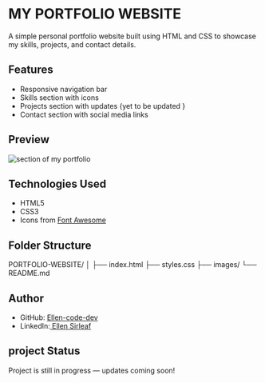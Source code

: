 # MY PORTFOLIO WEBSITE

A simple personal portfolio website built using HTML and CSS to showcase my skills, projects, and contact details.

##  Features

- Responsive navigation bar
- Skills section with icons
- Projects section with updates {yet to be updated }
- Contact section with social media links

##  Preview

![section of my portfolio]([images\portfolio.jpeg](https://github.com/Ellen-code-dev/Portfolio_website/blob/main/WhatsApp%20Image%202025-08-03%20at%2023.42.04%20(1).jpeg)) 

## Technologies Used

- HTML5
- CSS3
- Icons from [Font Awesome](https://fontawesome.com/)

## Folder Structure
PORTFOLIO-WEBSITE/
│
├── index.html
├── styles.css
├── images/
└── README.md


## Author

- GitHub: [Ellen-code-dev](https://github.com/ellen-code-dev)
- LinkedIn:[ Ellen Sirleaf ](https://www.linkedin.com/in/ellen-sirleaf-745905302/)

## project Status

 Project is still in progress — updates coming soon!
